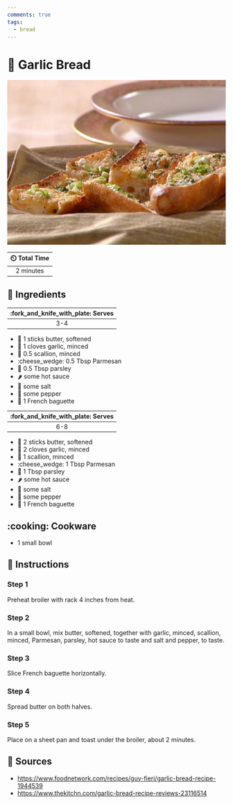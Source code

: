 ```yaml
---
comments: true
tags:
  - bread
---
```

# :baguette_bread: Garlic Bread

![Garlic Bread](../assets/images/garlic-bread.jpg)

| :timer_clock: Total Time |
|:-----------------------: |
| 2 minutes |

## :salt: Ingredients

| :fork_and_knife_with_plate: Serves |
|:----------------------------------:|
| 3-4 |

- :butter: 1 sticks butter, softened
- :garlic: 1 cloves garlic, minced
- :seedling: 0.5 scallion, minced
- :cheese_wedge: 0.5 Tbsp Parmesan
- :herb: 0.5 Tbsp parsley
- :hot_pepper: some hot sauce
- :salt: some salt
- :salt: some pepper
- :baguette_bread: 1 French baguette

| :fork_and_knife_with_plate: Serves |
|:----------------------------------:|
| 6-8 |

- :butter: 2 sticks butter, softened
- :garlic: 2 cloves garlic, minced
- :seedling: 1 scallion, minced
- :cheese_wedge: 1 Tbsp Parmesan
- :herb: 1 Tbsp parsley
- :hot_pepper: some hot sauce
- :salt: some salt
- :salt: some pepper
- :baguette_bread: 1 French baguette

## :cooking: Cookware

- 1 small bowl

## :pencil: Instructions

### Step 1

Preheat broiler with rack 4 inches from heat.

### Step 2

In a small bowl, mix butter, softened, together with garlic, minced, scallion, minced, Parmesan, parsley, hot sauce to
taste and salt and pepper, to taste.

### Step 3

Slice French baguette horizontally.

### Step 4

Spread butter on both halves.

### Step 5

Place on a sheet pan and toast under the broiler, about 2 minutes.

## :link: Sources

- <https://www.foodnetwork.com/recipes/guy-fieri/garlic-bread-recipe-1944539>
- <https://www.thekitchn.com/garlic-bread-recipe-reviews-23116514>
